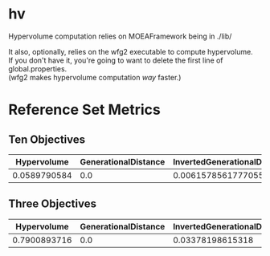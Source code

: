 hv
===============

Hypervolume computation relies on MOEAFramework being in ./lib/

It also, optionally, relies on the wfg2 executable to compute hypervolume.  
If you don't have it, you're going to want to delete the first line of global.properties.  
(wfg2 makes hypervolume computation *way* faster.)

# Reference Set Metrics

## Ten Objectives

Hypervolume  | GenerationalDistance | InvertedGenerationalDistance | Spacing            | EpsilonIndicator   | MaximumParetoFrontError
-------------|----------------------|------------------------------|--------------------|--------------------|------------------------
0.0589790584 | 0.0                  | 0.006157856177705548         | 26.391000474820522 | 0.6025774824088875 | 0.0

## Three Objectives


Hypervolume  | GenerationalDistance | InvertedGenerationalDistance | Spacing             | EpsilonIndicator    | MaximumParetoFrontError
-------------|----------------------|------------------------------|---------------------|---------------------|------------------------
0.7900893716 | 0.0                  | 0.03378198615318             | 0.37616528308071046 | 0.17441343175248455 | 0.0
